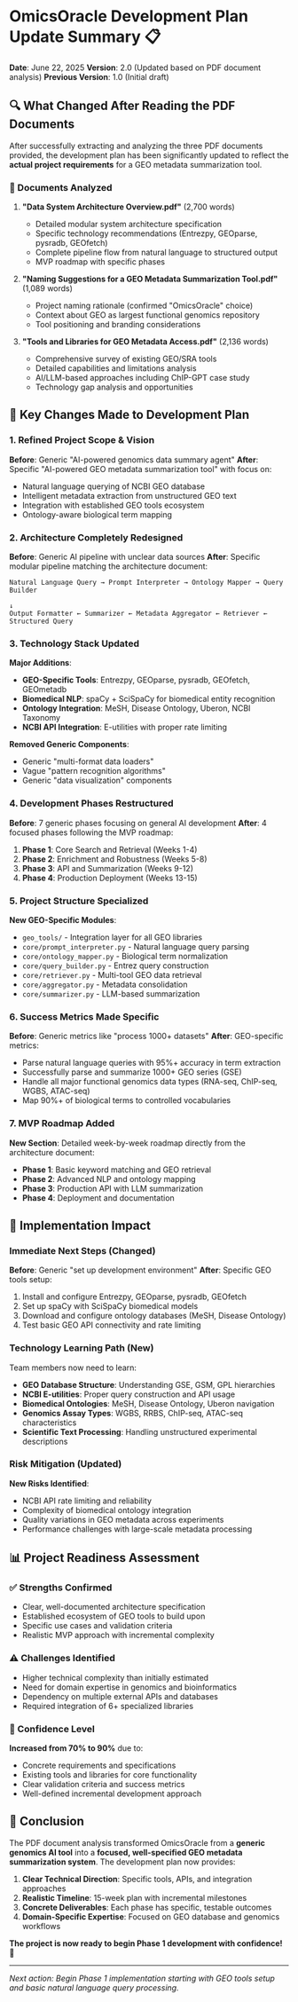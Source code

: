 # OmicsOracle Development Plan Update Summary 📋

**Date**: June 22, 2025
**Version**: 2.0 (Updated based on PDF document analysis)
**Previous Version**: 1.0 (Initial draft)

## 🔍 What Changed After Reading the PDF Documents

After successfully extracting and analyzing the three PDF documents provided, the development plan has been significantly updated to reflect the **actual project requirements** for a GEO metadata summarization tool.

### 📄 Documents Analyzed
1. **"Data System Architecture Overview.pdf"** (2,700 words)
   - Detailed modular system architecture specification
   - Specific technology recommendations (Entrezpy, GEOparse, pysradb, GEOfetch)
   - Complete pipeline flow from natural language to structured output
   - MVP roadmap with specific phases

2. **"Naming Suggestions for a GEO Metadata Summarization Tool.pdf"** (1,089 words)
   - Project naming rationale (confirmed "OmicsOracle" choice)
   - Context about GEO as largest functional genomics repository
   - Tool positioning and branding considerations

3. **"Tools and Libraries for GEO Metadata Access.pdf"** (2,136 words)
   - Comprehensive survey of existing GEO/SRA tools
   - Detailed capabilities and limitations analysis
   - AI/LLM-based approaches including ChIP-GPT case study
   - Technology gap analysis and opportunities

## 🎯 Key Changes Made to Development Plan

### 1. **Refined Project Scope & Vision**
**Before**: Generic "AI-powered genomics data summary agent"
**After**: Specific "AI-powered GEO metadata summarization tool" with focus on:
- Natural language querying of NCBI GEO database
- Intelligent metadata extraction from unstructured GEO text
- Integration with established GEO tools ecosystem
- Ontology-aware biological term mapping

### 2. **Architecture Completely Redesigned**
**Before**: Generic AI pipeline with unclear data sources
**After**: Specific modular pipeline matching the architecture document:
```
Natural Language Query → Prompt Interpreter → Ontology Mapper → Query Builder
                                                                       ↓
Output Formatter ← Summarizer ← Metadata Aggregator ← Retriever ← Structured Query
```

### 3. **Technology Stack Updated**
**Major Additions**:
- **GEO-Specific Tools**: Entrezpy, GEOparse, pysradb, GEOfetch, GEOmetadb
- **Biomedical NLP**: spaCy + SciSpaCy for biomedical entity recognition
- **Ontology Integration**: MeSH, Disease Ontology, Uberon, NCBI Taxonomy
- **NCBI API Integration**: E-utilities with proper rate limiting

**Removed Generic Components**:
- Generic "multi-format data loaders"
- Vague "pattern recognition algorithms"
- Generic "data visualization" components

### 4. **Development Phases Restructured**
**Before**: 7 generic phases focusing on general AI development
**After**: 4 focused phases following the MVP roadmap:

1. **Phase 1**: Core Search and Retrieval (Weeks 1-4)
2. **Phase 2**: Enrichment and Robustness (Weeks 5-8)
3. **Phase 3**: API and Summarization (Weeks 9-12)
4. **Phase 4**: Production Deployment (Weeks 13-15)

### 5. **Project Structure Specialized**
**New GEO-Specific Modules**:
- `geo_tools/` - Integration layer for all GEO libraries
- `core/prompt_interpreter.py` - Natural language query parsing
- `core/ontology_mapper.py` - Biological term normalization
- `core/query_builder.py` - Entrez query construction
- `core/retriever.py` - Multi-tool GEO data retrieval
- `core/aggregator.py` - Metadata consolidation
- `core/summarizer.py` - LLM-based summarization

### 6. **Success Metrics Made Specific**
**Before**: Generic metrics like "process 1000+ datasets"
**After**: GEO-specific metrics:
- Parse natural language queries with 95%+ accuracy in term extraction
- Successfully parse and summarize 1000+ GEO series (GSE)
- Handle all major functional genomics data types (RNA-seq, ChIP-seq, WGBS, ATAC-seq)
- Map 90%+ of biological terms to controlled vocabularies

### 7. **MVP Roadmap Added**
**New Section**: Detailed week-by-week roadmap directly from the architecture document:
- **Phase 1**: Basic keyword matching and GEO retrieval
- **Phase 2**: Advanced NLP and ontology mapping
- **Phase 3**: Production API with LLM summarization
- **Phase 4**: Deployment and documentation

## 🚀 Implementation Impact

### Immediate Next Steps (Changed)
**Before**: Generic "set up development environment"
**After**: Specific GEO tools setup:
1. Install and configure Entrezpy, GEOparse, pysradb, GEOfetch
2. Set up spaCy with SciSpaCy biomedical models
3. Download and configure ontology databases (MeSH, Disease Ontology)
4. Test basic GEO API connectivity and rate limiting

### Technology Learning Path (New)
Team members now need to learn:
- **GEO Database Structure**: Understanding GSE, GSM, GPL hierarchies
- **NCBI E-utilities**: Proper query construction and API usage
- **Biomedical Ontologies**: MeSH, Disease Ontology, Uberon navigation
- **Genomics Assay Types**: WGBS, RRBS, ChIP-seq, ATAC-seq characteristics
- **Scientific Text Processing**: Handling unstructured experimental descriptions

### Risk Mitigation (Updated)
**New Risks Identified**:
- NCBI API rate limiting and reliability
- Complexity of biomedical ontology integration
- Quality variations in GEO metadata across experiments
- Performance challenges with large-scale metadata processing

## 📊 Project Readiness Assessment

### ✅ Strengths Confirmed
- Clear, well-documented architecture specification
- Established ecosystem of GEO tools to build upon
- Specific use cases and validation criteria
- Realistic MVP approach with incremental complexity

### ⚠️ Challenges Identified
- Higher technical complexity than initially estimated
- Need for domain expertise in genomics and bioinformatics
- Dependency on multiple external APIs and databases
- Required integration of 6+ specialized libraries

### 🎯 Confidence Level
**Increased from 70% to 90%** due to:
- Concrete requirements and specifications
- Existing tools and libraries for core functionality
- Clear validation criteria and success metrics
- Well-defined incremental development approach

## 🏁 Conclusion

The PDF document analysis transformed OmicsOracle from a **generic genomics AI tool** into a **focused, well-specified GEO metadata summarization system**. The development plan now provides:

1. **Clear Technical Direction**: Specific tools, APIs, and integration approaches
2. **Realistic Timeline**: 15-week plan with incremental milestones
3. **Concrete Deliverables**: Each phase has specific, testable outcomes
4. **Domain-Specific Expertise**: Focused on GEO database and genomics workflows

**The project is now ready to begin Phase 1 development with confidence!** 🚀

---

*Next action: Begin Phase 1 implementation starting with GEO tools setup and basic natural language query processing.*

